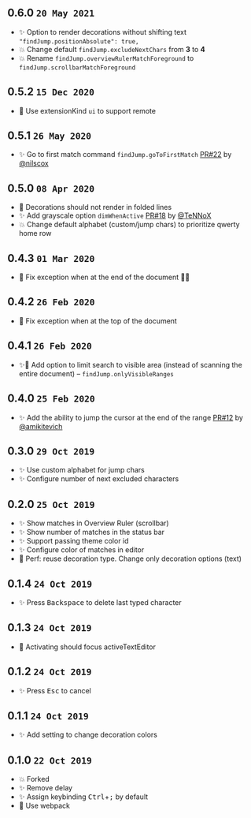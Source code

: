 ## 0.6.0 `20 May 2021`

- ✨ Option to render decorations without shifting text `"findJump.positionAbsolute": true,`
- 💥 Change default `findJump.excludeNextChars` from **3** to **4**
- 💥 Rename `findJump.overviewRulerMatchForeground` to `findJump.scrollbarMatchForeground`

## 0.5.2 `15 Dec 2020`

- 🔨 Use extensionKind `ui` to support remote

## 0.5.1 `26 May 2020`

- ✨ Go to first match command `findJump.goToFirstMatch` [PR#22](https://github.com/usernamehw/vscode-find-jump/pull/22) by [@nilscox](https://github.com/nilscox)

## 0.5.0 `08 Apr 2020`

- 🐛 Decorations should not render in folded lines
- ✨ Add grayscale option `dimWhenActive` [PR#18](https://github.com/usernamehw/vscode-find-jump/pull/18) by [@TeNNoX](https://github.com/TeNNoX)
- 💥 Change default alphabet (custom/jump chars) to prioritize qwerty home row

## 0.4.3 `01 Mar 2020`

- 🐛 Fix exception when at the end of the document 🤦‍♂️

## 0.4.2 `26 Feb 2020`

- 🐛 Fix exception when at the top of the document

## 0.4.1 `26 Feb 2020`

- ✨🐎 Add option to limit search to visible area (instead of scanning the entire document) – `findJump.onlyVisibleRanges`

## 0.4.0 `25 Feb 2020`

- ✨ Add the ability to jump the cursor at the end of the range [PR#12](https://github.com/usernamehw/vscode-find-jump/pull/12) by [@amikitevich](https://github.com/amikitevich)

## 0.3.0 `29 Oct 2019`

- ✨ Use custom alphabet for jump chars
- ✨ Configure number of next excluded characters

## 0.2.0 `25 Oct 2019`

- ✨ Show matches in Overview Ruler (scrollbar)
- ✨ Show number of matches in the status bar
- ✨ Support passing theme color id
- ✨ Configure color of matches in editor
- 🐎 Perf: reuse decoration type. Change only decoration options (text)

## 0.1.4 `24 Oct 2019`

- ✨ Press <kbd>Backspace</kbd> to delete last typed character

## 0.1.3 `24 Oct 2019`

- 🐛 Activating should focus activeTextEditor

## 0.1.2 `24 Oct 2019`

- ✨ Press <kbd>Esc</kbd> to cancel

## 0.1.1 `24 Oct 2019`

- ✨ Add setting to change decoration colors

## 0.1.0 `22 Oct 2019`

- 💥 Forked
- ✨ Remove delay
- ✨ Assign keybinding <kbd>Ctrl</kbd>+<kbd>;</kbd> by default
- 🔨 Use webpack
